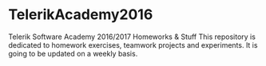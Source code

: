 # TelerikAcademy2016
Telerik Software Academy 2016/2017 Homeworks &amp; Stuff
This repository is dedicated to homework exercises, teamwork projects and experiments. It is going to be updated on a weekly basis.
